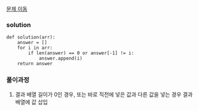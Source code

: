 [문제 이동](https://programmers.co.kr/learn/courses/30/lessons/12906?language=python3)
### solution
```python3
def solution(arr):
    answer = []
    for i in arr:
        if len(answer) == 0 or answer[-1] != i:
            answer.append(i)
    return answer
```

### 풀이과정 
1. 결과 배열 길이가 0인 경우, 또는 바로 직전에 넣은 값과 다른 값을 넣는 경우 결과 배열에 값 삽입

